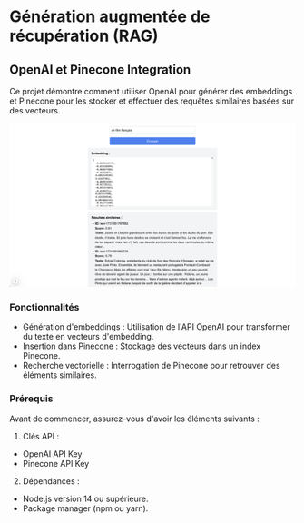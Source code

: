 
# Génération augmentée de récupération (RAG) 
## OpenAI et Pinecone Integration

Ce projet démontre comment utiliser OpenAI pour générer des embeddings et Pinecone pour les stocker et effectuer des requêtes similaires basées sur des vecteurs.

<img src="public/rag.png"/>

### Fonctionnalités

- Génération d'embeddings : Utilisation de l'API OpenAI pour transformer du texte en vecteurs d'embedding.
- Insertion dans Pinecone : Stockage des vecteurs dans un index Pinecone.
- Recherche vectorielle : Interrogation de Pinecone pour retrouver des éléments similaires.

### Prérequis

Avant de commencer, assurez-vous d'avoir les éléments suivants :

1. Clés API :
- OpenAI API Key
- Pinecone API Key

2. Dépendances :
- Node.js version 14 ou supérieure.
- Package manager (npm ou yarn).



